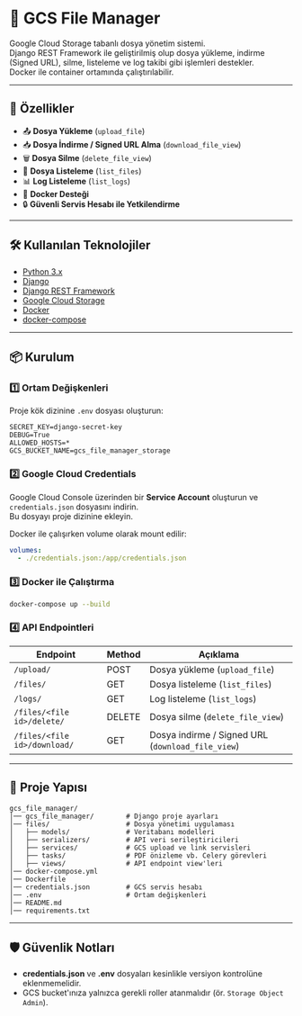 # 📂 GCS File Manager

Google Cloud Storage tabanlı dosya yönetim sistemi.  
Django REST Framework ile geliştirilmiş olup dosya yükleme, indirme (Signed URL), silme, listeleme ve log takibi gibi işlemleri destekler.  
Docker ile container ortamında çalıştırılabilir.

---

## 🚀 Özellikler

- 📤 **Dosya Yükleme** (`upload_file`)
- 📥 **Dosya İndirme / Signed URL Alma** (`download_file_view`)
- 🗑 **Dosya Silme** (`delete_file_view`)
- 📜 **Dosya Listeleme** (`list_files`)
- 📊 **Log Listeleme** (`list_logs`)
- 🐳 **Docker Desteği**
- 🔒 **Güvenli Servis Hesabı ile Yetkilendirme**

---

## 🛠 Kullanılan Teknolojiler

- [Python 3.x](https://www.python.org/)
- [Django](https://www.djangoproject.com/)
- [Django REST Framework](https://www.django-rest-framework.org/)
- [Google Cloud Storage](https://cloud.google.com/storage)
- [Docker](https://www.docker.com/)
- [docker-compose](https://docs.docker.com/compose/)

---

## 📦 Kurulum

### 1️⃣ Ortam Değişkenleri
Proje kök dizinine `.env` dosyası oluşturun:

```env
SECRET_KEY=django-secret-key
DEBUG=True
ALLOWED_HOSTS=*
GCS_BUCKET_NAME=gcs_file_manager_storage
```

### 2️⃣ Google Cloud Credentials
Google Cloud Console üzerinden bir **Service Account** oluşturun ve `credentials.json` dosyasını indirin.  
Bu dosyayı proje dizinine ekleyin.

Docker ile çalışırken volume olarak mount edilir:
```yaml
volumes:
  - ./credentials.json:/app/credentials.json
```

### 3️⃣ Docker ile Çalıştırma
```bash
docker-compose up --build
```

### 4️⃣ API Endpointleri
| Endpoint | Method | Açıklama |
|----------|--------|----------|
| `/upload/` | POST | Dosya yükleme (`upload_file`) |
| `/files/` | GET | Dosya listeleme (`list_files`) |
| `/logs/` | GET | Log listeleme (`list_logs`) |
| `/files/<file id>/delete/` | DELETE | Dosya silme (`delete_file_view`) |
| `/files/<file id>/download/` | GET | Dosya indirme / Signed URL (`download_file_view`) |

---

## 📂 Proje Yapısı
```
gcs_file_manager/
│── gcs_file_manager/        # Django proje ayarları
│── files/                   # Dosya yönetimi uygulaması
│   ├── models/              # Veritabanı modelleri
│   ├── serializers/         # API veri serileştiricileri
│   ├── services/            # GCS upload ve link servisleri
│   ├── tasks/               # PDF önizleme vb. Celery görevleri
│   ├── views/               # API endpoint view'leri
│── docker-compose.yml
│── Dockerfile
│── credentials.json         # GCS servis hesabı
│── .env                     # Ortam değişkenleri
│── README.md
│── requirements.txt
```

---

## 🛡 Güvenlik Notları
- **credentials.json** ve **.env** dosyaları kesinlikle versiyon kontrolüne eklenmemelidir.
- GCS bucket'ınıza yalnızca gerekli roller atanmalıdır (ör. `Storage Object Admin`).
